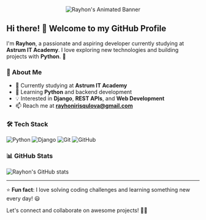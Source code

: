 
<p align="center">
  <img src="https://raw.githubusercontent.com/rayhon-dev/rayhon-dev/main/animated.svg" alt="Rayhon's Animated Banner">
</p>

## Hi there! 👋 Welcome to my GitHub Profile

I'm **Rayhon**, a passionate and aspiring developer currently studying at **Astrum IT Academy**. I love exploring new technologies and building projects with **Python**. 🚀

### 🌟 About Me
- 🔭 Currently studying at **Astrum IT Academy**
- 🌱 Learning **Python** and backend development
- 💡 Interested in **Django**, **REST APIs**, and **Web Development**
- 📫 Reach me at **rayhonirisqulova@gmail.com**

### 🛠️ Tech Stack
![Python](https://img.shields.io/badge/Python-3776AB?style=for-the-badge&logo=python&logoColor=white)
![Django](https://img.shields.io/badge/Django-092E20?style=for-the-badge&logo=django&logoColor=white)
![Git](https://img.shields.io/badge/Git-F05032?style=for-the-badge&logo=git&logoColor=white)
![GitHub](https://img.shields.io/badge/GitHub-181717?style=for-the-badge&logo=github&logoColor=white)

### 📊 GitHub Stats
![Rayhon's GitHub stats](https://github-readme-stats.vercel.app/api?username=rayhon-dev&show_icons=true&theme=radical)

---

⭐ **Fun fact**: I love solving coding challenges and learning something new every day! 😃

Let's connect and collaborate on awesome projects! 🚀✨
